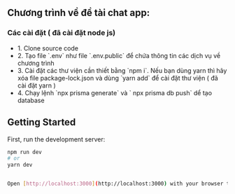 
## Chương trình về đề tài chat app:
  <h3> Các cài đặt ( đã cài đặt node js) </h3>
  <ul>
  <li>  1. Clone source code </li>
  <li> 2. Tạo file `.env` như file `.env.public` để chứa thông tin các dịch vụ về chương trình </li>
  <li> 3. Cài đặt các thư viện cần thiết bằng `npm i`. Nếu bạn dùng yarn thì hãy xóa file package-lock.json và dùng `yarn add` để cài đặt thư viện ( đã cài đặt yarn )</li>
  <li> 4. Chạy lệnh `npx prisma generate` và ` npx prisma db push` dể tạo database </li>
  </ul>

## Getting Started

First, run the development server:

```bash
npm run dev
# or
yarn dev


Open [http://localhost:3000](http://localhost:3000) with your browser to see the result.
